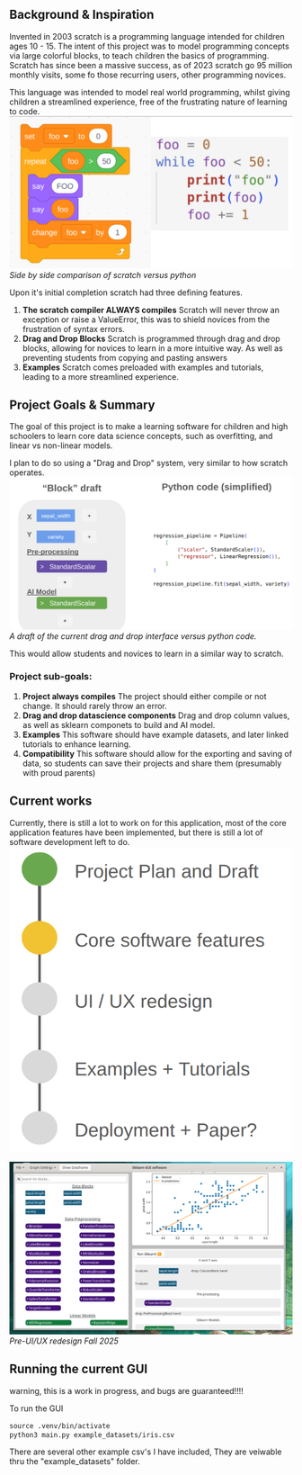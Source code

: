 ## Background & Inspiration

Invented in 2003 scratch is a programming language intended for children ages 10 - 15. The intent of this project was to model programming concepts via large colorful blocks, to teach children the basics of programming. Scratch has since been a massive success, as of 2023 scratch go 95 million monthly visits, some fo those recurring users, other programming novices. 

This language was intended to model real world programming, whilst giving children a streamlined experience, free of the frustrating nature of learning to code. 
![python versus scratch](images/python_scratch.png "Optional title text")
*Side by side comparison of scratch versus python*

Upon it's initial completion scratch had three defining features.
1. **The scratch compiler ALWAYS compiles** Scratch will never throw an exception or raise a ValueError, this was to shield novices from the frustration of syntax errors.
2. **Drag and Drop Blocks** Scratch is programmed through drag and drop blocks, allowing for novices to learn in a more intuitive way. As well as preventing students from copying and pasting answers
3. **Examples** Scratch comes preloaded with examples and tutorials, leading to a more streamlined experience.    

##  Project Goals & Summary
The goal of this project is to make a learning software for children and high schoolers to learn core data science concepts, such as overfitting, and linear vs non-linear models. 

I plan to do so using a "Drag and Drop" system, very similar to how scratch operates.
![blocks v python](images/blocks_vs_python.png "Optional title text")
*A draft of the current drag and drop interface versus python code.*

This would allow students and novices to learn in a similar way to scratch. 

### Project sub-goals:
1. **Project always compiles** The project should either compile or not change. It should rarely throw an error. 
2. **Drag and drop datascience components** Drag and drop column values, as well as sklearn componets to build and AI model. 
3. **Examples** This software should have example datasets, and later linked tutorials to enhance learning. 
4. **Compatibility** This software should allow for the exporting and saving of data, so students can save their projects and share them (presumably with proud parents)



## Current works
Currently, there is still a lot to work on for this application, most of the core application features have been implemented, but there is still a lot of software development left to do. 
![blocks v python](images/plan.png "Optional title text")


![blocks v python](images/full_app.png "Optional title text")
*Pre-UI/UX redesign Fall 2025*
## Running the current GUI
warning, this is a work in progress, and bugs are guaranteed!!!!

To run the GUI
```
source .venv/bin/activate
python3 main.py example_datasets/iris.csv
```
There are several other example csv's I have included, They are veiwable thru the "example_datasets" folder. 


